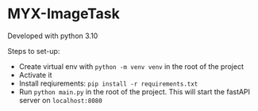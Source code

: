 # MYX-ImageTask

Developed with python 3.10

Steps to set-up:
 * Create virtual env with ```python -m venv venv``` in the root of the project
 * Activate it
 * Install reqiurements: ```pip install -r requirements.txt```
 * Run ```python main.py``` in the root of the project. This will start the fastAPI server on ```localhost:8080```
